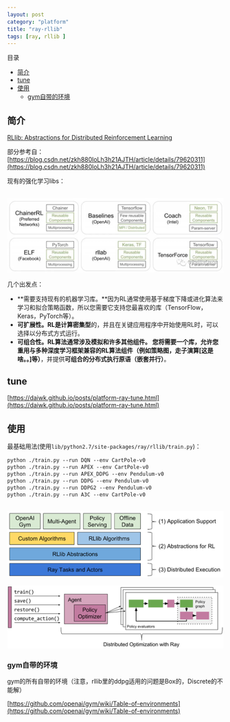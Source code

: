```yaml
---
layout: post
category: "platform"
title: "ray-rllib"
tags: [ray, rllib ]
---
```


目录

<!-- TOC -->

- [简介](#%E7%AE%80%E4%BB%8B)
- [tune](#tune)
- [使用](#%E4%BD%BF%E7%94%A8)
    - [gym自带的环境](#gym%E8%87%AA%E5%B8%A6%E7%9A%84%E7%8E%AF%E5%A2%83)

<!-- /TOC -->

## 简介

[RLlib: Abstractions for Distributed Reinforcement Learning](https://arxiv.org/abs/1712.09381)

部分参考自：[https://blog.csdn.net/zkh880loLh3h21AJTH/article/details/79620311](https://blog.csdn.net/zkh880loLh3h21AJTH/article/details/79620311)

现有的强化学习libs：

<html>
<br/>
<img src='../assets/rl-related-libs.png' style='max-height: 250px'/>
<br/>
</html>

几个出发点：

+ **需要支持现有的机器学习库。**因为RL通常使用基于梯度下降或进化算法来学习和拟合策略函数，所以您需要它支持您最喜欢的库（TensorFlow，Keras，PyTorch等）。
+ **可扩展性。**RL是**计算密集型**的，并且在关键应用程序中开始使用RL时，可以选择以分布式方式运行。
+ **可组合性。**RL算法通常涉及模拟和许多其他组件。 您将需要一个库，允许您**重用与多种深度学习框架兼容的RL算法组件（例如策略图，走子演算[这是啥。。]等）**，并提供**可组合的分布式执行原语（嵌套并行）**。



## tune

[https://daiwk.github.io/posts/platform-ray-tune.html](https://daiwk.github.io/posts/platform-ray-tune.html)

## 使用

最基础用法(使用```lib/python2.7/site-packages/ray/rllib/train.py```)：

```shell
python ./train.py --run DQN --env CartPole-v0 
python ./train.py --run APEX --env CartPole-v0
python ./train.py --run APEX_DDPG --env Pendulum-v0
python ./train.py --run DDPG --env Pendulum-v0
python ./train.py --run DDPG2 --env Pendulum-v0
python ./train.py --run A3C --env CartPole-v0 
```

<html>
<br/>
<img src='../assets/rllib-stack.svg' style='max-height: 250px'/>
<br/>
</html>

<html>
<br/>
<img src='../assets/rllib-api.svg' style='max-height: 250px'/>
<br/>
</html>

### gym自带的环境

gym的所有自带的环境（注意，rllib里的ddpg适用的问题是Box的，Discrete的不能解）

[https://github.com/openai/gym/wiki/Table-of-environments](https://github.com/openai/gym/wiki/Table-of-environments)

